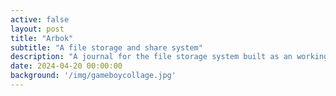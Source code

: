 ```yaml
---
active: false
layout: post
title: "Arbok"
subtitle: "A file storage and share system"
description: "A journal for the file storage system built as an working POC"
date: 2024-04-20 00:00:00
background: '/img/gameboycollage.jpg'
---
```



